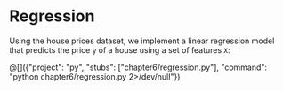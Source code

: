 # Regression

Using the house prices dataset, we implement a linear regression model
that predicts the price `y` of a house using a set of features `X`:

@[]({"project": "py", "stubs": ["chapter6/regression.py"], "command": "python chapter6/regression.py 2>/dev/null"})

